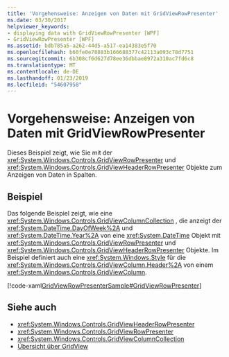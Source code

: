 ```yaml
---
title: 'Vorgehensweise: Anzeigen von Daten mit GridViewRowPresenter'
ms.date: 03/30/2017
helpviewer_keywords:
- displaying data with GridViewRowPresenter [WPF]
- GridViewRowPresenter [WPF]
ms.assetid: bdb785a5-a262-44d5-a517-ea14383e5f70
ms.openlocfilehash: b60fe0e78883b166688377c42113a093c78d7751
ms.sourcegitcommit: 6b308cf6d627d78ee36dbbae8972a310ac7fd6c8
ms.translationtype: MT
ms.contentlocale: de-DE
ms.lasthandoff: 01/23/2019
ms.locfileid: "54607958"
---
```

# <a name="how-to-display-data-by-using-gridviewrowpresenter"></a>Vorgehensweise: Anzeigen von Daten mit GridViewRowPresenter
Dieses Beispiel zeigt, wie Sie mit der <xref:System.Windows.Controls.GridViewRowPresenter> und <xref:System.Windows.Controls.GridViewHeaderRowPresenter> Objekte zum Anzeigen von Daten in Spalten.  
  
## <a name="example"></a>Beispiel  
 Das folgende Beispiel zeigt, wie eine <xref:System.Windows.Controls.GridViewColumnCollection> , die anzeigt der <xref:System.DateTime.DayOfWeek%2A> und <xref:System.DateTime.Year%2A> von eine <xref:System.DateTime> Objekt mit <xref:System.Windows.Controls.GridViewRowPresenter> und <xref:System.Windows.Controls.GridViewHeaderRowPresenter> Objekte. Im Beispiel definiert auch eine <xref:System.Windows.Style> für die <xref:System.Windows.Controls.GridViewColumn.Header%2A> von einem <xref:System.Windows.Controls.GridViewColumn>.  
  
 [!code-xaml[GridViewRowPresenterSample#GridViewRowPresenter](../../../../samples/snippets/csharp/VS_Snippets_Wpf/GridViewRowPresenterSample/CS/Window1.xaml#gridviewrowpresenter)]  
  
## <a name="see-also"></a>Siehe auch
- <xref:System.Windows.Controls.GridViewHeaderRowPresenter>
- <xref:System.Windows.Controls.GridViewRowPresenter>
- <xref:System.Windows.Controls.GridViewColumnCollection>
- [Übersicht über GridView](../../../../docs/framework/wpf/controls/gridview-overview.md)
